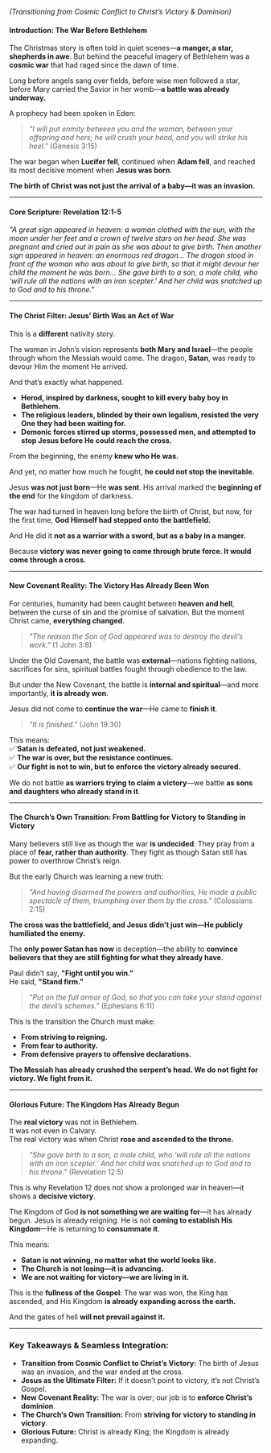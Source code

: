 _(Transitioning from Cosmic Conflict to Christ’s Victory & Dominion)_

#### **Introduction: The War Before Bethlehem**

The Christmas story is often told in quiet scenes—**a manger, a star, shepherds in awe**. But behind the peaceful imagery of Bethlehem was a **cosmic war** that had raged since the dawn of time.

Long before angels sang over fields, before wise men followed a star, before Mary carried the Savior in her womb—**a battle was already underway.**

A prophecy had been spoken in Eden:

> _"I will put enmity between you and the woman, between your offspring and hers; he will crush your head, and you will strike his heel."_ (Genesis 3:15)

The war began when **Lucifer fell**, continued when **Adam fell**, and reached its most decisive moment when **Jesus was born**.

**The birth of Christ was not just the arrival of a baby—it was an invasion.**

---

#### **Core Scripture: Revelation 12:1-5**

_"A great sign appeared in heaven: a woman clothed with the sun, with the moon under her feet and a crown of twelve stars on her head. She was pregnant and cried out in pain as she was about to give birth. Then another sign appeared in heaven: an enormous red dragon… The dragon stood in front of the woman who was about to give birth, so that it might devour her child the moment he was born… She gave birth to a son, a male child, who ‘will rule all the nations with an iron scepter.’ And her child was snatched up to God and to his throne."_

---

#### **The Christ Filter: Jesus’ Birth Was an Act of War**

This is a **different** nativity story.

The woman in John’s vision represents **both Mary and Israel**—the people through whom the Messiah would come. The dragon, **Satan**, was ready to devour Him the moment He arrived.

And that’s exactly what happened.

- **Herod, inspired by darkness, sought to kill every baby boy in Bethlehem.**
- **The religious leaders, blinded by their own legalism, resisted the very One they had been waiting for.**
- **Demonic forces stirred up storms, possessed men, and attempted to stop Jesus before He could reach the cross.**

From the beginning, the enemy **knew who He was.**

And yet, no matter how much he fought, **he could not stop the inevitable.**

Jesus **was not just born**—He **was sent**. His arrival marked the **beginning of the end** for the kingdom of darkness.

The war had turned in heaven long before the birth of Christ, but now, for the first time, **God Himself had stepped onto the battlefield.**

And He did it **not as a warrior with a sword, but as a baby in a manger.**

Because **victory was never going to come through brute force. It would come through a cross.**

---

#### **New Covenant Reality: The Victory Has Already Been Won**

For centuries, humanity had been caught between **heaven and hell**, between the curse of sin and the promise of salvation. But the moment Christ came, **everything changed**.

> _"The reason the Son of God appeared was to destroy the devil’s work."_ (1 John 3:8)

Under the Old Covenant, the battle was **external**—nations fighting nations, sacrifices for sins, spiritual battles fought through obedience to the law.

But under the New Covenant, the battle is **internal and spiritual**—and more importantly, **it is already won**.

Jesus did not come to **continue the war**—He came to **finish it**.

> _"It is finished."_ (John 19:30)

This means:  
✅ **Satan is defeated, not just weakened.**  
✅ **The war is over, but the resistance continues.**  
✅ **Our fight is not to win, but to enforce the victory already secured.**

We do not battle **as warriors trying to claim a victory**—we battle **as sons and daughters who already stand in it**.

---

#### **The Church’s Own Transition: From Battling for Victory to Standing in Victory**

Many believers still live as though the war **is undecided**. They pray from a place of **fear, rather than authority**. They fight as though Satan still has power to overthrow Christ’s reign.

But the early Church was learning a new truth:

> _"And having disarmed the powers and authorities, He made a public spectacle of them, triumphing over them by the cross."_ (Colossians 2:15)

**The cross was the battlefield, and Jesus didn’t just win—He publicly humiliated the enemy.**

The **only power Satan has now** is deception—the ability to **convince believers that they are still fighting for what they already have**.

Paul didn’t say, **"Fight until you win."**  
He said, **"Stand firm."**

> _"Put on the full armor of God, so that you can take your stand against the devil’s schemes."_ (Ephesians 6:11)

This is the transition the Church must make:

- **From striving to reigning.**
- **From fear to authority.**
- **From defensive prayers to offensive declarations.**

**The Messiah has already crushed the serpent’s head. We do not fight for victory. We fight from it.**

---

#### **Glorious Future: The Kingdom Has Already Begun**

The **real victory** was not in Bethlehem.  
It was not even in Calvary.  
The real victory was when Christ **rose and ascended to the throne.**

> _"She gave birth to a son, a male child, who ‘will rule all the nations with an iron scepter.’ And her child was snatched up to God and to his throne."_ (Revelation 12:5)

This is why Revelation 12 does not show a prolonged war in heaven—it shows a **decisive victory**.

The Kingdom of God **is not something we are waiting for**—it has already begun. Jesus is already reigning. He is not **coming to establish His Kingdom**—He is returning to **consummate it**.

This means:

- **Satan is not winning, no matter what the world looks like.**
- **The Church is not losing—it is advancing.**
- **We are not waiting for victory—we are living in it.**

This is the **fullness of the Gospel**: The war was won, the King has ascended, and His Kingdom **is already expanding across the earth.**

And the gates of hell **will not prevail against it.**

---

### **Key Takeaways & Seamless Integration:**

- **Transition from Cosmic Conflict to Christ’s Victory:** The birth of Jesus was an invasion, and the war ended at the cross.
- **Jesus as the Ultimate Filter:** If it doesn’t point to victory, it’s not Christ’s Gospel.
- **New Covenant Reality:** The war is over; our job is to **enforce Christ’s dominion**.
- **The Church’s Own Transition:** From **striving for victory to standing in victory**.
- **Glorious Future:** Christ is already King; the Kingdom is already expanding.
